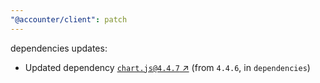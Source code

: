 ```yaml
---
"@accounter/client": patch
---
```

dependencies updates:
  - Updated dependency [`chart.js@4.4.7` ↗︎](https://www.npmjs.com/package/chart.js/v/4.4.7) (from `4.4.6`, in `dependencies`)
